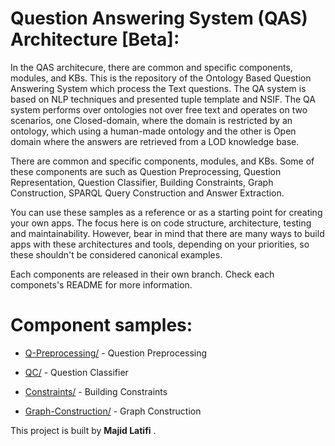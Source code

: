 # Question Answering System (QAS) Architecture [Beta]:

In the QAS architecure, there are common and specific components, modules, and KBs.
This is the repository of the Ontology Based Question Answering System which process the Text questions. The QA system is based on NLP techniques and presented tuple template and NSIF. The QA system performs over ontologies not over free text and operates on two scenarios, one Closed-domain, where the domain is restricted by an ontology, which using a human-made ontology and the other is Open domain where the answers are retrieved from a LOD knowledge base.

There are common and specific components, modules, and KBs. 
Some of these components are  such as  Question Preprocessing, Question Representation, Question Classifier, Building Constraints, Graph Construction, SPARQL Query Construction and Answer Extraction.

You can use these samples as a reference or as a starting point for creating your own apps. The focus here is on code structure, architecture, testing and maintainability. However, bear in mind that there are many ways to build apps with these architectures and tools, depending on your priorities, so these shouldn't be considered canonical examples.

Each components are released in their own branch. Check each componets's README for more information.
# Component samples:
- [Q-Preprocessing/](https://github.com/mlatifi/OntoQAS/tree/Q-Preprocessing) - Question Preprocessing

- [QC/](https://github.com/mlatifi/OntoQAS/tree/QC) - Question Classifier

- [Constraints/](https://github.com/mlatifi/OntoQAS/tree/Constraints) - Building Constraints

- [Graph-Construction/](https://github.com/mlatifi/OntoQAS/blob/Graph-Construction) - Graph Construction

This project is built by **Majid Latifi** .
